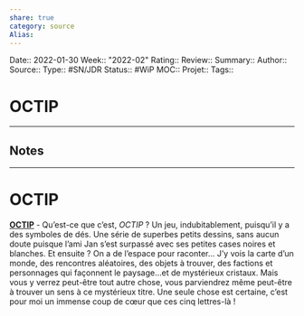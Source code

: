 ```yaml
---
share: true 
category: source
Alias:
---
```

Date:: 2022-01-30
Week:: "2022-02"
Rating::
Review:: 
Summary:: 
Author::
Source:: 
Type:: #SN/JDR 
Status:: #WiP 
MOC::
Projet:: 
Tags:: 

# OCTIP


***

## Notes

***

# OCTIP

[**OCTIP**](https://gmail.us7.list-manage.com/track/click?u=78c4df1a73f993ca68f5720ae&id=ddfc01123a&e=99211ed3c7) - Qu’est-ce que c’est, _OCTIP_ ? Un jeu, indubitablement, puisqu’il y a des symboles de dés. Une série de superbes petits dessins, sans aucun doute puisque l’ami Jan s’est surpassé avec ses petites cases noires et blanches. Et ensuite ? On a de l’espace pour raconter… J’y vois la carte d’un monde, des rencontres aléatoires, des objets à trouver, des factions et personnages qui façonnent le paysage…et de mystérieux cristaux. Mais vous y verrez peut-être tout autre chose, vous parviendrez même peut-être à trouver un sens à ce mystérieux titre. Une seule chose est certaine, c’est pour moi un immense coup de cœur que ces cinq lettres-là !